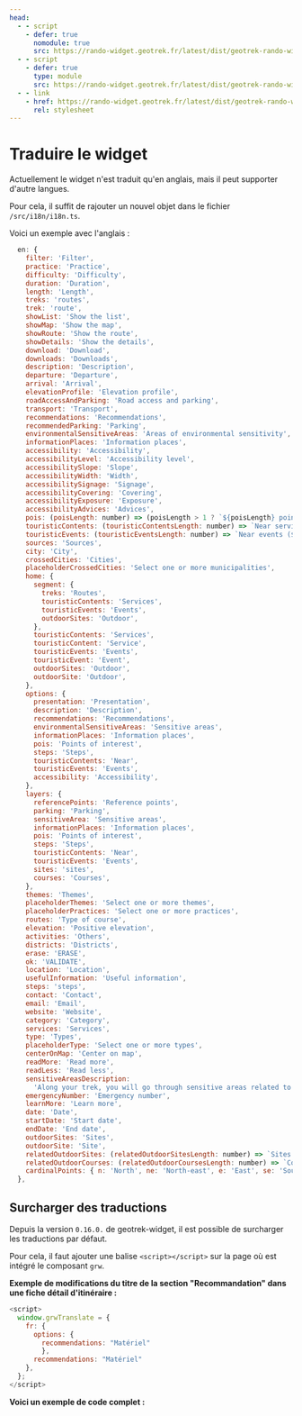 ```yaml
---
head:
  - - script
    - defer: true
      nomodule: true
      src: https://rando-widget.geotrek.fr/latest/dist/geotrek-rando-widget/geotrek-rando-widget.js
  - - script
    - defer: true
      type: module
      src: https://rando-widget.geotrek.fr/latest/dist/geotrek-rando-widget/geotrek-rando-widget.esm.js
  - - link
    - href: https://rando-widget.geotrek.fr/latest/dist/geotrek-rando-widget/geotrek-rando-widget.css
      rel: stylesheet
---
```


# Traduire le widget

Actuellement le widget n'est traduit qu'en anglais, mais il peut supporter d'autre langues.

Pour cela, il suffit de rajouter un nouvel objet dans le fichier `/src/i18n/i18n.ts`.

Voici un exemple avec l'anglais :

```js
  en: {
    filter: 'Filter',
    practice: 'Practice',
    difficulty: 'Difficulty',
    duration: 'Duration',
    length: 'Length',
    treks: 'routes',
    trek: 'route',
    showList: 'Show the list',
    showMap: 'Show the map',
    showRoute: 'Show the route',
    showDetails: 'Show the details',
    download: 'Download',
    downloads: 'Downloads',
    description: 'Description',
    departure: 'Departure',
    arrival: 'Arrival',
    elevationProfile: 'Elevation profile',
    roadAccessAndParking: 'Road access and parking',
    transport: 'Transport',
    recommendations: 'Recommendations',
    recommendedParking: 'Parking',
    environmentalSensitiveAreas: 'Areas of environmental sensitivity',
    informationPlaces: 'Information places',
    accessibility: 'Accessibility',
    accessibilityLevel: 'Accessibility level',
    accessibilitySlope: 'Slope',
    accessibilityWidth: 'Width',
    accessibilitySignage: 'Signage',
    accessibilityCovering: 'Covering',
    accessibilityExposure: 'Exposure',
    accessibilityAdvices: 'Advices',
    pois: (poisLength: number) => (poisLength > 1 ? `${poisLength} points of interest` : `${poisLength} point of interest`),
    touristicContents: (touristicContentsLength: number) => `Near services (${touristicContentsLength})`,
    touristicEvents: (touristicEventsLength: number) => `Near events (${touristicEventsLength})`,
    sources: 'Sources',
    city: 'City',
    crossedCities: 'Cities',
    placeholderCrossedCities: 'Select one or more municipalities',
    home: {
      segment: {
        treks: 'Routes',
        touristicContents: 'Services',
        touristicEvents: 'Events',
        outdoorSites: 'Outdoor',
      },
      touristicContents: 'Services',
      touristicContent: 'Service',
      touristicEvents: 'Events',
      touristicEvent: 'Event',
      outdoorSites: 'Outdoor',
      outdoorSite: 'Outdoor',
    },
    options: {
      presentation: 'Presentation',
      description: 'Description',
      recommendations: 'Recommendations',
      environmentalSensitiveAreas: 'Sensitive areas',
      informationPlaces: 'Information places',
      pois: 'Points of interest',
      steps: 'Steps',
      touristicContents: 'Near',
      touristicEvents: 'Events',
      accessibility: 'Accessibility',
    },
    layers: {
      referencePoints: 'Reference points',
      parking: 'Parking',
      sensitiveArea: 'Sensitive areas',
      informationPlaces: 'Information places',
      pois: 'Points of interest',
      steps: 'Steps',
      touristicContents: 'Near',
      touristicEvents: 'Events',
      sites: 'sites',
      courses: 'Courses',
    },
    themes: 'Themes',
    placeholderThemes: 'Select one or more themes',
    placeholderPractices: 'Select one or more practices',
    routes: 'Type of course',
    elevation: 'Positive elevation',
    activities: 'Others',
    districts: 'Districts',
    erase: 'ERASE',
    ok: 'VALIDATE',
    location: 'Location',
    usefulInformation: 'Useful information',
    steps: 'steps',
    contact: 'Contact',
    email: 'Email',
    website: 'Website',
    category: 'Category',
    services: 'Services',
    type: 'Types',
    placeholderType: 'Select one or more types',
    centerOnMap: 'Center on map',
    readMore: 'Read more',
    readLess: 'Read less',
    sensitiveAreasDescription:
      'Along your trek, you will go through sensitive areas related to the presence of a specific species or environment. In these areas, an appropriate behaviour allows to contribute to their preservation. For detailed information, specific forms are accessible for each area.',
    emergencyNumber: 'Emergency number',
    learnMore: 'Learn more',
    date: 'Date',
    startDate: 'Start date',
    endDate: 'End date',
    outdoorSites: 'Sites',
    outdoorSite: 'Site',
    relatedOutdoorSites: (relatedOutdoorSitesLength: number) => `Sites (${relatedOutdoorSitesLength})`,
    relatedOutdoorCourses: (relatedOutdoorCoursesLength: number) => `Courses (${relatedOutdoorCoursesLength})`,
    cardinalPoints: { n: 'North', ne: 'North-east', e: 'East', se: 'South-east', s: 'South', sw: 'South-west', w: 'West', nw: 'North-west' },
  },
```

## Surcharger des traductions

Depuis la version `0.16.0.` de geotrek-widget, il est possible de surcharger les traductions par défaut.

Pour cela, il faut ajouter une balise `<script></script>` sur la page où est intégré le composant `grw`.

**Exemple de modifications du titre de la section "Recommandation" dans une fiche détail d'itinéraire :**

```js
<script>
  window.grwTranslate = {
    fr: {
      options: {
        recommendations: "Matériel"
        },
      recommendations: "Matériel"
    },
  };
</script>
```

**Voici un exemple de code complet :**

<script>
  window.grwTranslate = {
    fr: {
      options: {
        recommendations: "Matériel"
        },
      recommendations: "Matériel"
    },
  };
</script>
<div>
    <grw-app
        app-width="100%"
        app-height="100vh"
        api="https://geotrek-admin.portcros-parcnational.fr/api/v2/"
        languages="fr"
        name-layer="IGN,OpenStreetMap"
        url-layer="https://data.geopf.fr/wmts?SERVICE=WMTS&REQUEST=GetTile&VERSION=1.0.0&LAYER=GEOGRAPHICALGRIDSYSTEMS.PLANIGNV2&STYLE=normal&FORMAT=image/png&TILEMATRIXSET=PM&TILEMATRIX={z}&TILEROW={y}&TILECOL={x},https://{s}.tile.openstreetmap.org/{z}/{x}/{y}.png"
        attribution-layer="<a target='_blank' href='https://ign.fr/'>IGN</a>,OpenStreetMap"
        weather="true"
        treks="true"
        rounded="true"
        color-departure-icon="#006b3b"
        color-arrival-icon="#85003b"
        color-sensitive-area="#4974a5"
        color-trek-line="#003e42"
        color-poi-icon="#974c6e"
        color-primary-app="#008eaa"
        color-on-primary="#ffffff"
        color-surface="#1c1b1f"
        color-on-surface="#49454e"
        color-surface-variant="#fff"
        color-on-surface-variant="#1c1b1f"
        color-primary-container="#94CCD8"
        color-on-primary-container="#005767"
        color-secondary-container="#94CCD8"
        color-on-secondary-container="#1d192b"
        color-background="#fff"
        color-surface-container-high="#fff"
        color-surface-container-low="#fff"
        fab-background-color="#94CCD8"
        fab-color="#003e42"
    ></grw-app>
</div>